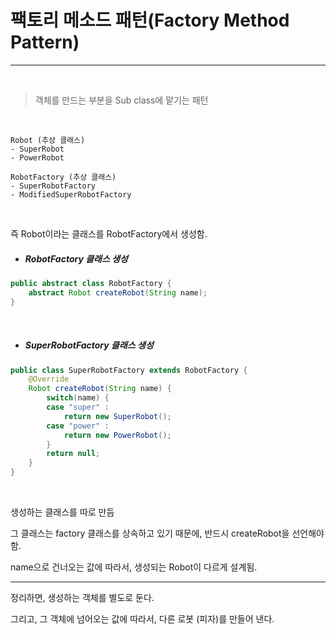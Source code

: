 # 팩토리 메소드 패턴(Factory Method Pattern)

---

<br>

> 객체를 만드는 부분을 Sub class에 맡기는 패턴

<br>

```
Robot (추상 클래스)
- SuperRobot
- PowerRobot

RobotFactory (추상 클래스)
- SuperRobotFactory
- ModifiedSuperRobotFactory
```

<br>

즉 Robot이라는 클래스를 RobotFactory에서 생성함.

- ##### RobotFactory 클래스 생성

```java
public abstract class RobotFactory {
	abstract Robot createRobot(String name);
}
```

<br>

- ##### SuperRobotFactory 클래스 생성

```java
public class SuperRobotFactory extends RobotFactory {
	@Override
	Robot createRobot(String name) {
		switch(name) {
		case "super" :
			return new SuperRobot();
		case "power" :
			return new PowerRobot();
		}
		return null;
	}
}
```

<br>

생성하는 클래스를 따로 만듬

그 클래스는 factory 클래스를 상속하고 있기 때문에, 반드시 createRobot을 선언해야 함.

name으로 건너오는 값에 따라서, 생성되는 Robot이 다르게 설계됨.

---

정리하면, 생성하는 객체를 별도로 둔다. 

그리고, 그 객체에 넘어오는 값에 따라서, 다른 로봇 (피자)를 만들어 낸다.

